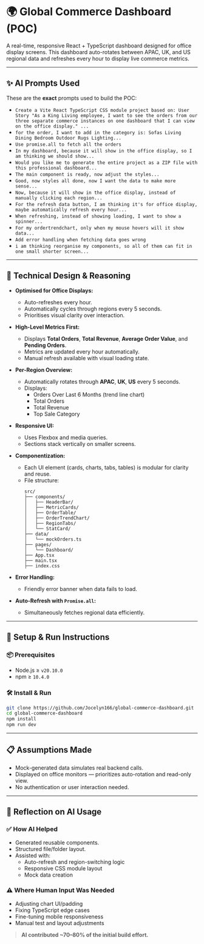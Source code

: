 # 🌍 Global Commerce Dashboard (POC)

A real-time, responsive React + TypeScript dashboard designed for office display screens. This dashboard auto-rotates between APAC, UK, and US regional data and refreshes every hour to display live commerce metrics.

---

## ✨ AI Prompts Used

These are the **exact** prompts used to build the POC:

- `Create a Vite React TypeScript CSS module project based on: User Story "As a King Living employee, I want to see the orders from our three separate commerce instances on one dashboard that I can view on the office display." ...`
- `for the order, I want to add in the category is: Sofas Living Dining Bedroom Outdoor Rugs Lighting...`
- `Use promise.all to fetch all the orders`
- `In my dashboard, because it will show in the office display, so I am thinking we should show...`
- `Would you like me to generate the entire project as a ZIP file with this professional dashboard...`
- `The main component is ready, now adjust the styles...`
- `Good, now styles all done, now I want the data to make more sense...`
- `Now, because it will show in the office display, instead of manually clicking each region...`
- `For the refresh data button, I am thinking it's for office display, maybe automatically refresh every hour...`
- `When refreshing, instead of showing loading, I want to show a spinner...`
- `For my ordertrendchart, only when my mouse hovers will it show data...`
- `Add error handling when fetching data goes wrong`
- `i am thinking reorganise my components, so all of them can fit in one small shorter screen...`

---

## 🧠 Technical Design & Reasoning

- **Optimised for Office Displays:**
  - Auto-refreshes every hour.
  - Automatically cycles through regions every 5 seconds.
  - Prioritises visual clarity over interaction.

- **High-Level Metrics First:**
  - Displays **Total Orders**, **Total Revenue**, **Average Order Value**, and **Pending Orders**.
  - Metrics are updated every hour automatically.
  - Manual refresh available with visual loading state.

- **Per-Region Overview:**
  - Automatically rotates through **APAC**, **UK**, **US** every 5 seconds.
  - Displays:
	- Orders Over Last 6 Months (trend line chart)
	- Total Orders
	- Total Revenue
	- Top Sale Category

- **Responsive UI:**
  - Uses Flexbox and media queries.
  - Sections stack vertically on smaller screens.

- **Componentization:**
  - Each UI element (cards, charts, tabs, tables) is modular for clarity and reuse.
  - File structure:
	```plaintext
	src/
	├── components/
	│   ├── HeaderBar/
	│   ├── MetricCards/
	│   ├── OrderTable/
	│   ├── OrderTrendChart/
	│   ├── RegionTabs/
	│   └── StatCard/
	├── data/
	│   └── mockOrders.ts
	├── pages/
	│   └── Dashboard/
	├── App.tsx
	├── main.tsx
	├── index.css
	```

- **Error Handling:**
  - Friendly error banner when data fails to load.

- **Auto-Refresh with `Promise.all`:**
  - Simultaneously fetches regional data efficiently.

---

## 🚀 Setup & Run Instructions

### 📦 Prerequisites

- Node.js ≥ `v20.10.0`
- npm ≥ `10.4.0`

### 🛠️ Install & Run

```bash
git clone https://github.com/Jocelyn166/global-commerce-dashboard.git
cd global-commerce-dashboard
npm install
npm run dev
```

---

## 📋 Assumptions Made

- Mock-generated data simulates real backend calls.
- Displayed on office monitors — prioritizes auto-rotation and read-only view.
- No authentication or user interaction needed.

---

## 🤖 Reflection on AI Usage

### ✅ How AI Helped

- Generated reusable components.
- Structured file/folder layout.
- Assisted with:
  - Auto-refresh and region-switching logic
  - Responsive CSS module layout
  - Mock data creation

### ⚠️ Where Human Input Was Needed

- Adjusting chart UI/padding
- Fixing TypeScript edge cases
- Fine-tuning mobile responsiveness
- Manual test and layout adjustments

> **AI contributed ~70–80% of the initial build effort.**

